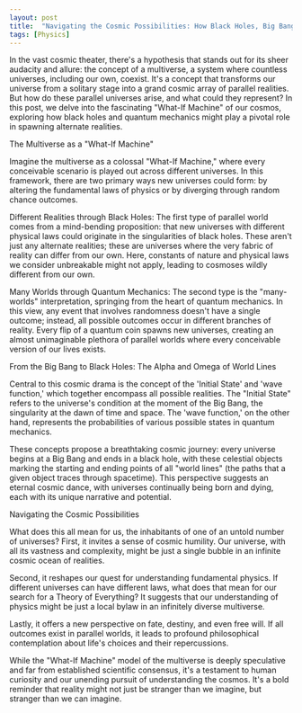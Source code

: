 ```yaml
---
layout: post
title:  "Navigating the Cosmic Possibilities: How Black Holes, Big Bangs, and Parallel Worlds Shape Our Multiverse"
tags: [Physics]
---
```


In the vast cosmic theater, there's a hypothesis that stands out for its sheer audacity and allure: the concept of a multiverse, a system where countless universes, including our own, coexist. It's a concept that transforms our universe from a solitary stage into a grand cosmic array of parallel realities. But how do these parallel universes arise, and what could they represent? In this post, we delve into the fascinating "What-If Machine" of our cosmos, exploring how black holes and quantum mechanics might play a pivotal role in spawning alternate realities.

The Multiverse as a "What-If Machine"

Imagine the multiverse as a colossal "What-If Machine," where every conceivable scenario is played out across different universes. In this framework, there are two primary ways new universes could form: by altering the fundamental laws of physics or by diverging through random chance outcomes.

Different Realities through Black Holes: The first type of parallel world comes from a mind-bending proposition: that new universes with different physical laws could originate in the singularities of black holes. These aren't just any alternate realities; these are universes where the very fabric of reality can differ from our own. Here, constants of nature and physical laws we consider unbreakable might not apply, leading to cosmoses wildly different from our own.

Many Worlds through Quantum Mechanics: The second type is the "many-worlds" interpretation, springing from the heart of quantum mechanics. In this view, any event that involves randomness doesn't have a single outcome; instead, all possible outcomes occur in different branches of reality. Every flip of a quantum coin spawns new universes, creating an almost unimaginable plethora of parallel worlds where every conceivable version of our lives exists.

From the Big Bang to Black Holes: The Alpha and Omega of World Lines

Central to this cosmic drama is the concept of the 'Initial State' and 'wave function,' which together encompass all possible realities. The "Initial State" refers to the universe's condition at the moment of the Big Bang, the singularity at the dawn of time and space. The 'wave function,' on the other hand, represents the probabilities of various possible states in quantum mechanics.

These concepts propose a breathtaking cosmic journey: every universe begins at a Big Bang and ends in a black hole, with these celestial objects marking the starting and ending points of all "world lines" (the paths that a given object traces through spacetime). This perspective suggests an eternal cosmic dance, with universes continually being born and dying, each with its unique narrative and potential.

Navigating the Cosmic Possibilities

What does this all mean for us, the inhabitants of one of an untold number of universes? First, it invites a sense of cosmic humility. Our universe, with all its vastness and complexity, might be just a single bubble in an infinite cosmic ocean of realities.

Second, it reshapes our quest for understanding fundamental physics. If different universes can have different laws, what does that mean for our search for a Theory of Everything? It suggests that our understanding of physics might be just a local bylaw in an infinitely diverse multiverse.

Lastly, it offers a new perspective on fate, destiny, and even free will. If all outcomes exist in parallel worlds, it leads to profound philosophical contemplation about life's choices and their repercussions.

While the "What-If Machine" model of the multiverse is deeply speculative and far from established scientific consensus, it's a testament to human curiosity and our unending pursuit of understanding the cosmos. It's a bold reminder that reality might not just be stranger than we imagine, but stranger than we can imagine.